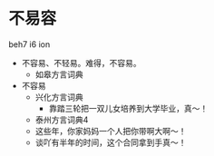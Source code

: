 # 不易容
beh7 i6 ion
+ 不容易、不轻易。难得，不容易。
  * 如皋方言词典
+ 不容易
  * 兴化方言词典
    - 靠踏三轮把一双儿女培养到大学毕业，真～！
  * 泰州方言词典4
  - 这些年，你家妈妈一个人把你带啊大啊～！
  - 谈吖有半年的时间，这个合同拿到手真～！
